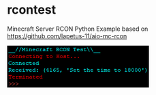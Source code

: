 # rcontest
Minecraft Server RCON Python Example based on https://github.com/Iapetus-11/aio-mc-rcon

![screenshot](https://github.com/TheMindVirus/rcontest/blob/main/screenshot.png)